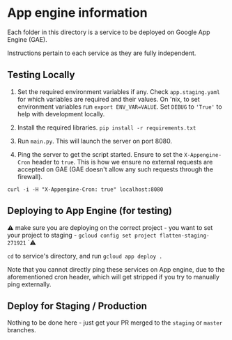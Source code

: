 # App engine information

Each folder in this directory is a service to be deployed on Google App Engine (GAE).

Instructions pertain to each service as they are fully independent.

## Testing Locally

1. Set the required environment variables if any. Check `app.staging.yaml` for which variables are required and their values.
On 'nix, to set environment variables run `export ENV_VAR=VALUE`. Set `DEBUG` to `'True'` to help with development locally.

2. Install the required libraries.
   `pip install -r requirements.txt`

3. Run `main.py`. This will launch the server on port 8080.

4. Ping the server to get the script started. Ensure to set the `X-Appengine-Cron` header to `true`. This is how we ensure no external requests are accepted on GAE (GAE doesn't allow any such requests through the firewall).

`curl -i -H "X-Appengine-Cron: true" localhost:8080`

## Deploying to App Engine (for testing)

:warning: make sure you are deploying on the correct project - you want to set your project to staging - `gcloud config set project flatten-staging-271921` `:warning:

`cd` to service's directory, and run `gcloud app deploy .`

Note that you cannot directly ping these services on App engine, due to the aforementioned cron header, which will get stripped if you try to manually ping externally.

## Deploy for Staging / Production

Nothing to be done here - just get your PR merged to the `staging` or `master` branches.